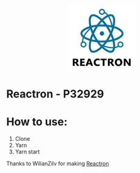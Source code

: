 <p align="center">
  <img src="resources/media/logo_title.png" height="175" width="175" alt="Unform" />
</p>

# Reactron - P32929

# How to use:
1. Clone
2. Yarn
3. Yarn start

Thanks to WilianZilv for making [Reactron](https://github.com/WilianZilv/reactron)
